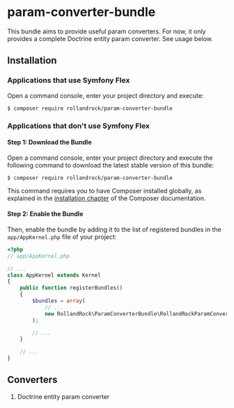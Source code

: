 # param-converter-bundle

This bundle aims to provide useful param converters. For now, it only provides a complete Doctrine entity param converter. See usage below.

## Installation


### Applications that use Symfony Flex


Open a command console, enter your project directory and execute:

```console
$ composer require rollandrock/param-converter-bundle
```

### Applications that don't use Symfony Flex

#### Step 1: Download the Bundle

Open a command console, enter your project directory and execute the
following command to download the latest stable version of this bundle:

```console
$ composer require rollandrock/param-converter-bundle
```

This command requires you to have Composer installed globally, as explained
in the [installation chapter](https://getcomposer.org/doc/00-intro.md)
of the Composer documentation.

#### Step 2: Enable the Bundle

Then, enable the bundle by adding it to the list of registered bundles
in the `app/AppKernel.php` file of your project:

```php
<?php
// app/AppKernel.php

// ...
class AppKernel extends Kernel
{
    public function registerBundles()
    {
        $bundles = array(
            // ...
            new RollandRock\ParamConverterBundle\RollandRockParamConverterBundle(),
        );

        // ...
    }

    // ...
}
```

## Converters

1. Doctrine entity param converter

